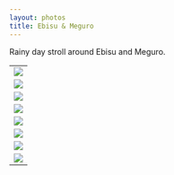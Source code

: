 ```yaml
---
layout: photos
title: Ebisu & Meguro
---
```


Rainy day stroll around Ebisu and Meguro.

<table>
  <tr>
    <td><img src="https://s3-ap-northeast-1.amazonaws.com/amitlan.com/files/pics/ebisu-meguro/IMG_1924.jpeg"/></td>
  </tr>
  <tr>
    <td><img src="https://s3-ap-northeast-1.amazonaws.com/amitlan.com/files/pics/ebisu-meguro/IMG_1926.jpeg"/></td>
  </tr>
  <tr>
    <td><img src="https://s3-ap-northeast-1.amazonaws.com/amitlan.com/files/pics/ebisu-meguro/IMG_1927.jpeg"/></td>
  </tr>
  <tr>
    <td><img src="https://s3-ap-northeast-1.amazonaws.com/amitlan.com/files/pics/ebisu-meguro/IMG_1929.jpeg"/></td>
  </tr>
  <tr>
    <td><img src="https://s3-ap-northeast-1.amazonaws.com/amitlan.com/files/pics/ebisu-meguro/IMG_1931.jpeg"/></td>
  </tr>
  <tr>
    <td><img src="https://s3-ap-northeast-1.amazonaws.com/amitlan.com/files/pics/ebisu-meguro/IMG_1933.JPG"/></td>
  </tr>
  <tr>
    <td><img src="https://s3-ap-northeast-1.amazonaws.com/amitlan.com/files/pics/ebisu-meguro/IMG_1938.jpeg"/></td>
  </tr>
  <tr>
    <td><img src="https://s3-ap-northeast-1.amazonaws.com/amitlan.com/files/pics/ebisu-meguro/IMG_1940.jpeg"/></td>
  </tr>
</table>
